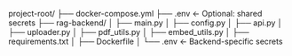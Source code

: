 project-root/
├── docker-compose.yml
├── .env                     ← Optional: shared secrets
├── rag-backend/
│   ├── main.py
│   ├── config.py
│   ├── api.py
│   ├── uploader.py
│   ├── pdf_utils.py
│   ├── embed_utils.py
│   ├── requirements.txt
│   ├── Dockerfile
│   └── .env                 ← Backend-specific secrets
